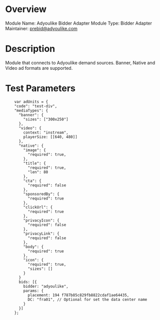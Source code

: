 # Overview

Module Name: Adyoulike Bidder Adapter
Module Type: Bidder Adapter
Maintainer: prebid@adyoulike.com

# Description

Module that connects to Adyoulike demand sources.
Banner, Native and Video ad formats are supported.

# Test Parameters
```
    var adUnits = {
    "code": "test-div",
    "mediaTypes": {
      "banner": {
        "sizes": ["300x250"]
      },
      "video": {
        context: "instream",
        playerSize: [[640, 480]]
      },
      "native": {
        "image": {
          "required": true,
        },
        "title": {
          "required": true,
          "len": 80
        },
        "cta": {
          "required": false
        },
        "sponsoredBy": {
          "required": true
        },
        "clickUrl": {
          "required": true
        },
        "privacyIcon": {
          "required": false
        },
        "privacyLink": {
          "required": false
        },
        "body": {
          "required": true
        },
        "icon": {
          "required": true,
          "sizes": []
        }
      }
      bids: [{
        bidder: "adyoulike",
        params: {
          placement: 194 f787b85c829fb8822cdaf1ae64435,
          DC: "fra01", // Optional for set the data center name
        }
      }]
    };
```
